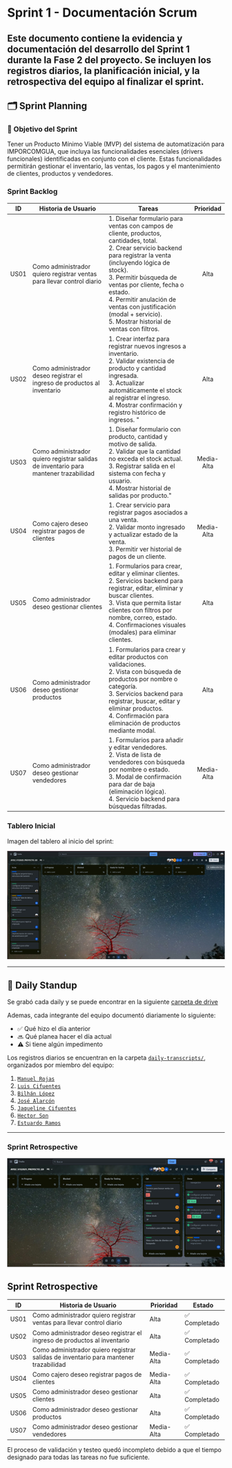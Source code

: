 # Sprint 1 - Documentación Scrum

Este documento contiene la evidencia y documentación del desarrollo del **Sprint 1** durante la Fase 2 del proyecto. Se incluyen los registros diarios, la planificación inicial, y la retrospectiva del equipo al finalizar el sprint.
---

## 🗂️ Sprint Planning
### 🎯 Objetivo del Sprint
Tener un Producto Mínimo Viable (MVP) del sistema de automatización para IMPORCOMGUA, que incluya las funcionalidades esenciales (drivers funcionales) identificadas en conjunto con el cliente. Estas funcionalidades permitirán gestionar el inventario, las ventas, los pagos y el mantenimiento de clientes, productos y vendedores.

### Sprint Backlog

| ID | Historia de Usuario | Tareas | Prioridad	|
|	:---:	|	-----	|	-----	| :------: 	|
|	US01	|	Como administrador quiero registrar ventas para llevar control diario               	|	1.	Diseñar formulario para ventas con campos de cliente, productos, cantidades, total.<br>2.	Crear servicio backend para registrar la venta (incluyendo lógica de stock).<br>3.	Permitir búsqueda de ventas por cliente, fecha o estado.<br>4.	Permitir anulación de ventas con justificación (modal + servicio).<br>5.	Mostrar historial de ventas con filtros.	|	 Alta      	|
|	US02	|	Como administrador deseo registrar el ingreso de productos al inventario            	|	1.	Crear interfaz para registrar nuevos ingresos a inventario.<br>2.	Validar existencia de producto y cantidad ingresada.<br>3.	Actualizar automáticamente el stock al registrar el ingreso.<br>4.	Mostrar confirmación y registro histórico de ingresos. "	|	 Alta     	|
|	US03	|	Como administrador quiero registrar salidas de inventario para mantener trazabilidad	|	1.	Diseñar formulario con producto, cantidad y motivo de salida.<br>2.	Validar que la cantidad no exceda el stock actual.<br>3.	Registrar salida en el sistema con fecha y usuario.<br>4.	Mostrar historial de salidas por producto."	|	 Media-Alta    	|
|	US04	|	Como cajero deseo registrar pagos de clientes                                       	|	1.	Crear servicio para registrar pagos asociados a una venta.<br>2.	Validar monto ingresado y actualizar estado de la venta.<br>3.	Permitir ver historial de pagos de un cliente.	|	 Media-Alta    	|
|	US05	|	 Como administrador deseo gestionar clientes                                         	|	1.	Formularios para crear, editar y eliminar clientes.<br>2.	Servicios backend para registrar, editar, eliminar y buscar clientes.<br>3.	Vista que permita listar clientes con filtros por nombre, correo, estado.<br>4.	Confirmaciones visuales (modales) para eliminar clientes.	|	 Alta     	|
|	US06	|	 Como administrador deseo gestionar productos                                        	|	1.	Formularios para crear y editar productos con validaciones.<br>2.	Vista con búsqueda de productos por nombre o categoría.<br>3.	Servicios backend para registrar, buscar, editar y eliminar productos.<br>4.	Confirmación para eliminación de productos mediante modal.	|	 Alta     	|
|	US07	|	 Como administrador deseo gestionar vendedores                                       	|	1.	Formularios para añadir y editar vendedores.<br>2.	Vista de lista de vendedores con búsqueda por nombre o estado.<br>3.	Modal de confirmación para dar de baja (eliminación lógica).<br>4.	Servicio backend para búsquedas filtradas.	|	 Media-Alta    	|



### Tablero Inicial

Imagen del tablero al inicio del sprint:

![Tablero inicial](../../docs/assets/trello/TABLERO-GENERAL.png)


---

## 📅 Daily Standup
Se grabó cada daily y se puede encontrar en la siguiente [carpeta de drive](https://drive.google.com/drive/folders/1cfmjz10v609Wzfselk9M3RHIlcwegJWg?usp=sharing)

Ademas, cada integrante del equipo documentó diariamente lo siguiente:

- ✅ Qué hizo el día anterior
- 🔜 Qué planea hacer el día actual
- ⚠️ Si tiene algún impedimento

Los registros diarios se encuentran en la carpeta [`daily-transcripts/`](./daily-transcripts), organizados por miembro del equipo:

1. [`Manuel Rojas`](./daily-transcripts/manuel-rojas.md)
2. [`Luis Cifuentes`](./daily-transcripts/luis-cifuentes.md)
3. [`Bilhán López`](./daily-transcripts/bilhan-lopez.md)
4. [`José Alarcón`](./daily-transcripts/jose-alarcon.md)
5. [`Jaqueline Cifuentes`](./daily-transcripts/jaqueline-cifuentes.md)
6. [`Hector Son`](./daily-transcripts/hector-son.md)
7. [`Estuardo Ramos`](./daily-transcripts/estuardo-ramos.md)

---

### Sprint Retrospective

![Backlog-Final](../assets/Backlog-Final-Spring-1.png)


## Sprint Retrospective

| ID   | Historia de Usuario                                                                  | Prioridad  | Estado       |
| ---- | ------------------------------------------------------------------------------------ | ---------- | ------------ |
| US01 | Como administrador quiero registrar ventas para llevar control diario                | Alta       | ✅ Completado |
| US02 | Como administrador deseo registrar el ingreso de productos al inventario             | Alta       | ✅ Completado |
| US03 | Como administrador quiero registrar salidas de inventario para mantener trazabilidad | Media-Alta | ✅ Completado |
| US04 | Como cajero deseo registrar pagos de clientes                                        | Media-Alta | ✅ Completado |
| US05 | Como administrador deseo gestionar clientes                                          | Alta       | ✅ Completado |
| US06 | Como administrador deseo gestionar productos                                         | Alta       | ✅ Completado |
| US07 | Como administrador deseo gestionar vendedores                                        | Media-Alta | ✅ Completado |

El proceso de validación y testeo quedó incompleto debido a que el tiempo designado para todas las tareas no fue suficiente.

